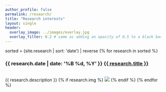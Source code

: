```yaml
---
author_profile: false
permalink: /research/
title: "Research interests"
layout: single
header:
  overlay_image: ../images/overlay.jpg
  overlay_filter: 0.2 # same as adding an opacity of 0.5 to a black background
---
```


sorted = (site.research | sort: 'date') | reverse
{% for research in sorted %}
<h3> {{ research.date | date: '%B %d, %Y' }} <a href="{{ research.url }}">{{ research.title }}</a></h3><br>
<span>{{ research.description }}</span>
{% if research.img %}
<img src="{{ site.baseurl }}/images/{{ research.img }}">
{% endif %}
{% endfor %}
